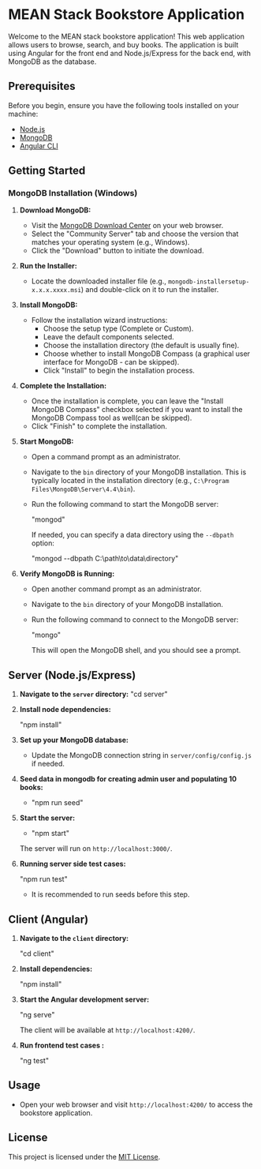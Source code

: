 # MEAN Stack Bookstore Application

Welcome to the MEAN stack bookstore application! This web application allows users to browse, search, and buy books. The application is built using Angular for the front end and Node.js/Express for the back end, with MongoDB as the database.

## Prerequisites

Before you begin, ensure you have the following tools installed on your machine:

- [Node.js](https://nodejs.org/)
- [MongoDB](https://www.mongodb.com/try/download/community)
- [Angular CLI](https://angular.io/cli)

## Getting Started

### MongoDB Installation (Windows)

1. **Download MongoDB:**
   - Visit the [MongoDB Download Center](https://www.mongodb.com/try/download/community) on your web browser.
   - Select the "Community Server" tab and choose the version that matches your operating system (e.g., Windows).
   - Click the "Download" button to initiate the download.

2. **Run the Installer:**
   - Locate the downloaded installer file (e.g., `mongodb-installersetup-x.x.x.xxxx.msi`) and double-click on it to run the installer.

3. **Install MongoDB:**
   - Follow the installation wizard instructions:
     - Choose the setup type (Complete or Custom).
     - Leave the default components selected.
     - Choose the installation directory (the default is usually fine).
     - Choose whether to install MongoDB Compass (a graphical user interface for MongoDB - can be skipped).
     - Click "Install" to begin the installation process.

4. **Complete the Installation:**
   - Once the installation is complete, you can leave the "Install MongoDB Compass" checkbox selected if you want to install the MongoDB Compass tool as well(can be skipped).
   - Click "Finish" to complete the installation.

5. **Start MongoDB:**
   - Open a command prompt as an administrator.
   - Navigate to the `bin` directory of your MongoDB installation. This is typically located in the installation directory (e.g., `C:\Program Files\MongoDB\Server\4.4\bin`).
   - Run the following command to start the MongoDB server:
     
     "mongod"
     
     If needed, you can specify a data directory using the `--dbpath` option:
     
     "mongod --dbpath C:\path\to\data\directory"
     

6. **Verify MongoDB is Running:**
   - Open another command prompt as an administrator.
   - Navigate to the `bin` directory of your MongoDB installation.
   - Run the following command to connect to the MongoDB server:
     
     "mongo"
     
     This will open the MongoDB shell, and you should see a prompt.

## Server (Node.js/Express)

1. **Navigate to the `server` directory:**
    "cd server"

2. **Install node dependencies:**
    
    "npm install"
    

3. **Set up your MongoDB database:**
    - Update the MongoDB connection string in `server/config/config.js` if needed.


4. **Seed data in mongodb for creating admin user and populating 10 books:**
    - "npm run seed"


5. **Start the server:**
    
     - "npm start"
    
    The server will run on `http://localhost:3000/`.


6. **Running server side test cases:**
    
    "npm run test"

    - It is recommended to run seeds before this step.

    

## Client (Angular)

1. **Navigate to the `client` directory:**
    
    "cd client"
    

2. **Install dependencies:**
    
    "npm install"
    

3. **Start the Angular development server:**
    
    "ng serve"
    

    The client will be available at `http://localhost:4200/`.

4. **Run frontend test cases :**
    
    "ng test"
    

## Usage

- Open your web browser and visit `http://localhost:4200/` to access the bookstore application.


## License

This project is licensed under the [MIT License](LICENSE).
